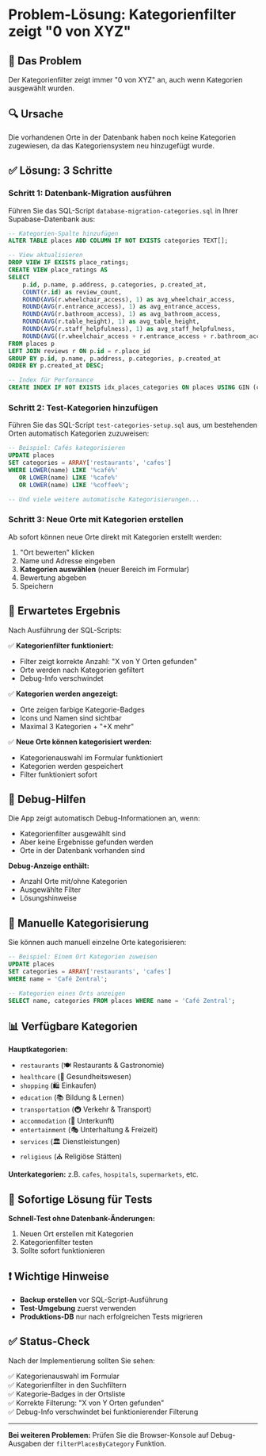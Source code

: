 # Problem-Lösung: Kategorienfilter zeigt "0 von XYZ"

## 🚨 Das Problem
Der Kategorienfilter zeigt immer "0 von XYZ" an, auch wenn Kategorien ausgewählt wurden.

## 🔍 Ursache
Die vorhandenen Orte in der Datenbank haben noch keine Kategorien zugewiesen, da das Kategoriensystem neu hinzugefügt wurde.

## ✅ Lösung: 3 Schritte

### Schritt 1: Datenbank-Migration ausführen
Führen Sie das SQL-Script `database-migration-categories.sql` in Ihrer Supabase-Datenbank aus:

```sql
-- Kategorien-Spalte hinzufügen
ALTER TABLE places ADD COLUMN IF NOT EXISTS categories TEXT[];

-- View aktualisieren
DROP VIEW IF EXISTS place_ratings;
CREATE VIEW place_ratings AS
SELECT 
    p.id, p.name, p.address, p.categories, p.created_at,
    COUNT(r.id) as review_count,
    ROUND(AVG(r.wheelchair_access), 1) as avg_wheelchair_access,
    ROUND(AVG(r.entrance_access), 1) as avg_entrance_access,
    ROUND(AVG(r.bathroom_access), 1) as avg_bathroom_access,
    ROUND(AVG(r.table_height), 1) as avg_table_height,
    ROUND(AVG(r.staff_helpfulness), 1) as avg_staff_helpfulness,
    ROUND(AVG((r.wheelchair_access + r.entrance_access + r.bathroom_access + r.table_height + r.staff_helpfulness) / 5), 1) as avg_overall_rating
FROM places p
LEFT JOIN reviews r ON p.id = r.place_id
GROUP BY p.id, p.name, p.address, p.categories, p.created_at
ORDER BY p.created_at DESC;

-- Index für Performance
CREATE INDEX IF NOT EXISTS idx_places_categories ON places USING GIN (categories);
```

### Schritt 2: Test-Kategorien hinzufügen
Führen Sie das SQL-Script `test-categories-setup.sql` aus, um bestehenden Orten automatisch Kategorien zuzuweisen:

```sql
-- Beispiel: Cafés kategorisieren
UPDATE places 
SET categories = ARRAY['restaurants', 'cafes']
WHERE LOWER(name) LIKE '%café%' 
   OR LOWER(name) LIKE '%cafe%'
   OR LOWER(name) LIKE '%coffee%';

-- Und viele weitere automatische Kategorisierungen...
```

### Schritt 3: Neue Orte mit Kategorien erstellen
Ab sofort können neue Orte direkt mit Kategorien erstellt werden:

1. "Ort bewerten" klicken
2. Name und Adresse eingeben
3. **Kategorien auswählen** (neuer Bereich im Formular)
4. Bewertung abgeben
5. Speichern

## 🎯 Erwartetes Ergebnis

Nach Ausführung der SQL-Scripts:

✅ **Kategorienfilter funktioniert:**
- Filter zeigt korrekte Anzahl: "X von Y Orten gefunden"
- Orte werden nach Kategorien gefiltert
- Debug-Info verschwindet

✅ **Kategorien werden angezeigt:**
- Orte zeigen farbige Kategorie-Badges
- Icons und Namen sind sichtbar
- Maximal 3 Kategorien + "+X mehr"

✅ **Neue Orte können kategorisiert werden:**
- Kategorienauswahl im Formular funktioniert
- Kategorien werden gespeichert
- Filter funktioniert sofort

## 🐛 Debug-Hilfen

Die App zeigt automatisch Debug-Informationen an, wenn:
- Kategorienfilter ausgewählt sind
- Aber keine Ergebnisse gefunden werden
- Orte in der Datenbank vorhanden sind

**Debug-Anzeige enthält:**
- Anzahl Orte mit/ohne Kategorien
- Ausgewählte Filter
- Lösungshinweise

## 🔧 Manuelle Kategorisierung

Sie können auch manuell einzelne Orte kategorisieren:

```sql
-- Beispiel: Einem Ort Kategorien zuweisen
UPDATE places 
SET categories = ARRAY['restaurants', 'cafes']
WHERE name = 'Café Zentral';

-- Kategorien eines Orts anzeigen
SELECT name, categories FROM places WHERE name = 'Café Zentral';
```

## 📊 Verfügbare Kategorien

**Hauptkategorien:**
- `restaurants` (🍽️ Restaurants & Gastronomie)
- `healthcare` (🏥 Gesundheitswesen)
- `shopping` (🛍️ Einkaufen)
- `education` (📚 Bildung & Lernen)
- `transportation` (🚇 Verkehr & Transport)
- `accommodation` (🏨 Unterkunft)
- `entertainment` (🎭 Unterhaltung & Freizeit)
- `services` (🏛️ Dienstleistungen)
- `religious` (⛪ Religiöse Stätten)

**Unterkategorien:** z.B. `cafes`, `hospitals`, `supermarkets`, etc.

## 🚀 Sofortige Lösung für Tests

**Schnell-Test ohne Datenbank-Änderungen:**

1. Neuen Ort erstellen mit Kategorien
2. Kategorienfilter testen
3. Sollte sofort funktionieren

## ❗ Wichtige Hinweise

- **Backup erstellen** vor SQL-Script-Ausführung
- **Test-Umgebung** zuerst verwenden
- **Produktions-DB** nur nach erfolgreichen Tests migrieren

## ✅ Status-Check

Nach der Implementierung sollten Sie sehen:

✅ Kategorienauswahl im Formular  
✅ Kategorienfilter in den Suchfiltern  
✅ Kategorie-Badges in der Ortsliste  
✅ Korrekte Filterung: "X von Y Orten gefunden"  
✅ Debug-Info verschwindet bei funktionierender Filterung  

---

**Bei weiteren Problemen:** Prüfen Sie die Browser-Konsole auf Debug-Ausgaben der `filterPlacesByCategory` Funktion.